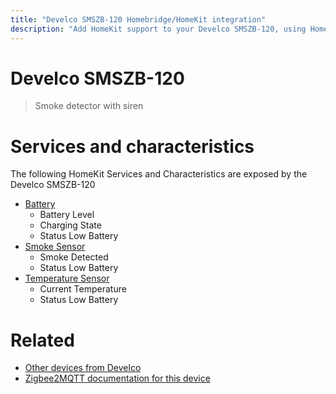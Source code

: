 ```yaml
---
title: "Develco SMSZB-120 Homebridge/HomeKit integration"
description: "Add HomeKit support to your Develco SMSZB-120, using Homebridge, Zigbee2MQTT and homebridge-z2m."
---
```

<!---
This file has been GENERATED using src/docgen/docgen.ts
DO NOT EDIT THIS FILE MANUALLY!
-->
# Develco SMSZB-120
> Smoke detector with siren


# Services and characteristics
The following HomeKit Services and Characteristics are exposed by
the Develco SMSZB-120

* [Battery](../../battery.md)
  * Battery Level
  * Charging State
  * Status Low Battery
* [Smoke Sensor](../../sensors.md)
  * Smoke Detected
  * Status Low Battery
* [Temperature Sensor](../../sensors.md)
  * Current Temperature
  * Status Low Battery


# Related
* [Other devices from Develco](../index.md#develco)
* [Zigbee2MQTT documentation for this device](https://www.zigbee2mqtt.io/devices/SMSZB-120.html)